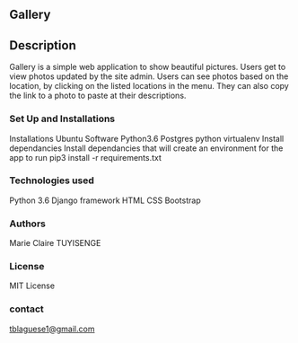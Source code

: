 ## Gallery

## Description
Gallery is a simple web application to show beautiful pictures. Users get to view photos updated by the site admin. Users can see photos based on the location, by clicking on the listed locations in the menu. They can also copy the link to a photo to paste at their descriptions.

### Set Up and Installations
Installations
Ubuntu Software
Python3.6
Postgres
python virtualenv
Install dependancies Install dependancies that will create an environment for the app to run pip3 install -r requirements.txt


### Technologies used
Python 3.6
Django framework
HTML
CSS
Bootstrap

### Authors

Marie Claire TUYISENGE

### License
MIT License

### contact 
 tblaguese1@gmail.com
